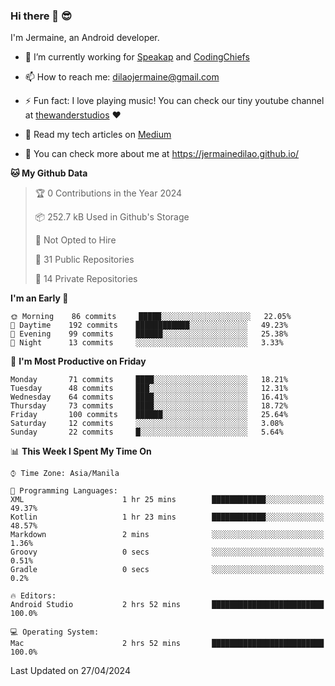 ### Hi there 👋 😎
I'm Jermaine, an Android developer.

- 🔭 I’m currently working for [Speakap](https://www.speakap.com/) and [CodingChiefs](https://codingchiefs.com/en/)

- 📫 How to reach me: dilaojermaine@gmail.com

- ⚡ Fun fact: I love playing music! You can check our tiny youtube channel at [thewanderstudios](https://www.youtube.com/thewanderstudios) ♥️

- 📖 Read my tech articles on [Medium](https://jermainedilao.medium.com/)

- 👀 You can check more about me at https://jermainedilao.github.io/

<!--
**jermainedilao/jermainedilao** is a ✨ _special_ ✨ repository because its `README.md` (this file) appears on your GitHub profile.

Here are some ideas to get you started:

- 🔭 I’m currently working on ...
- 🌱 I’m currently learning ...
- 👯 I’m looking to collaborate on ...
- 🤔 I’m looking for help with ...
- 💬 Ask me about ...
- 📫 How to reach me: ...
- 😄 Pronouns: ...
- ⚡ Fun fact: ...
-->

<!--START_SECTION:waka-->
**🐱 My Github Data** 

> 🏆 0 Contributions in the Year 2024
 > 
> 📦 252.7 kB Used in Github's Storage 
 > 
> 🚫 Not Opted to Hire
 > 
> 📜 31 Public Repositories 
 > 
> 🔑 14 Private Repositories  
 > 
**I'm an Early 🐤** 

```text
🌞 Morning    86 commits     █████░░░░░░░░░░░░░░░░░░░░   22.05% 
🌆 Daytime    192 commits    ████████████░░░░░░░░░░░░░   49.23% 
🌃 Evening    99 commits     ██████░░░░░░░░░░░░░░░░░░░   25.38% 
🌙 Night      13 commits     ░░░░░░░░░░░░░░░░░░░░░░░░░   3.33%

```
📅 **I'm Most Productive on Friday** 

```text
Monday       71 commits     ████░░░░░░░░░░░░░░░░░░░░░   18.21% 
Tuesday      48 commits     ███░░░░░░░░░░░░░░░░░░░░░░   12.31% 
Wednesday    64 commits     ████░░░░░░░░░░░░░░░░░░░░░   16.41% 
Thursday     73 commits     ████░░░░░░░░░░░░░░░░░░░░░   18.72% 
Friday       100 commits    ██████░░░░░░░░░░░░░░░░░░░   25.64% 
Saturday     12 commits     ░░░░░░░░░░░░░░░░░░░░░░░░░   3.08% 
Sunday       22 commits     █░░░░░░░░░░░░░░░░░░░░░░░░   5.64%

```


📊 **This Week I Spent My Time On** 

```text
⌚︎ Time Zone: Asia/Manila

💬 Programming Languages: 
XML                      1 hr 25 mins        ████████████░░░░░░░░░░░░░   49.37% 
Kotlin                   1 hr 23 mins        ████████████░░░░░░░░░░░░░   48.57% 
Markdown                 2 mins              ░░░░░░░░░░░░░░░░░░░░░░░░░   1.36% 
Groovy                   0 secs              ░░░░░░░░░░░░░░░░░░░░░░░░░   0.51% 
Gradle                   0 secs              ░░░░░░░░░░░░░░░░░░░░░░░░░   0.2%

🔥 Editors: 
Android Studio           2 hrs 52 mins       █████████████████████████   100.0%

💻 Operating System: 
Mac                      2 hrs 52 mins       █████████████████████████   100.0%

```


 Last Updated on 27/04/2024
<!--END_SECTION:waka-->
